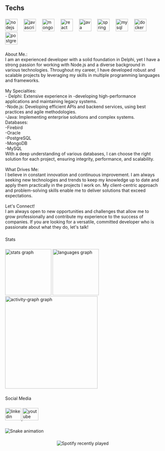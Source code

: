 <h2 align="left">Techs</h2>

###

<div align="left">
  <img src="https://cdn.jsdelivr.net/gh/devicons/devicon/icons/nodejs/nodejs-original.svg" height="40" alt="nodejs logo"  />
  <img width="12" />
  <img src="https://cdn.jsdelivr.net/gh/devicons/devicon/icons/javascript/javascript-original.svg" height="40" alt="javascript logo"  />
  <img width="12" />
  <img src="https://cdn.jsdelivr.net/gh/devicons/devicon/icons/mongodb/mongodb-original.svg" height="40" alt="mongodb logo"  />
  <img width="12" />
  <img src="https://cdn.jsdelivr.net/gh/devicons/devicon/icons/react/react-original.svg" height="40" alt="react logo"  />
  <img width="12" />
  <img src="https://cdn.jsdelivr.net/gh/devicons/devicon/icons/java/java-original.svg" height="40" alt="java logo"  />
  <img width="12" />
  <img src="https://cdn.jsdelivr.net/gh/devicons/devicon/icons/spring/spring-original.svg" height="40" alt="spring logo"  />
  <img width="12" />
  <img src="https://cdn.jsdelivr.net/gh/devicons/devicon/icons/mysql/mysql-original.svg" height="40" alt="mysql logo"  />
  <img width="12" />
  <img src="https://cdn.jsdelivr.net/gh/devicons/devicon/icons/docker/docker-original.svg" height="40" alt="docker logo"  />
  <img width="12" />
  <img src="https://cdn.jsdelivr.net/gh/devicons/devicon/icons/postgresql/postgresql-original.svg" height="40" alt="postgresql logo"  />
</div>

###

<p align="left">About Me.:<br>I am an experienced developer with a solid foundation in Delphi, yet I have a strong passion for working with Node.js and a diverse background in various technologies. Throughout my career, I have developed robust and scalable projects by leveraging my skills in multiple programming languages and frameworks.<br><br>My Specialties:<br>  - Delphi: Extensive experience in -developing high-performance applications and maintaining legacy systems.<br>-Node.js: Developing efficient APIs and backend services, using best practices and agile methodologies.<br>-Java: Implementing enterprise solutions and complex systems.<br>Databases:<br>-Firebird<br>-Oracle<br>-PostgreSQL<br>-MongoDB<br>-MySQL<br>With a deep understanding of various databases, I can choose the right solution for each project, ensuring integrity, performance, and scalability.<br><br>What Drives Me:<br>I believe in constant innovation and continuous improvement. I am always seeking new technologies and trends to keep my knowledge up to date and apply them practically in the projects I work on. My client-centric approach and problem-solving skills enable me to deliver solutions that exceed expectations.<br><br>Let's Connect!<br>I am always open to new opportunities and challenges that allow me to grow professionally and contribute my experience to the success of companies. If you are looking for a versatile, committed developer who is passionate about what they do, let's talk!</p>

###

<p align="left">Stats</p>

###

<div align="left">
  <img src="https://github-readme-stats.vercel.app/api?username=marciopalves&hide_title=false&hide_rank=false&show_icons=true&include_all_commits=true&count_private=true&disable_animations=false&theme=ocean_dark&locale=en&hide_border=false&order=1" height="150" alt="stats graph"  />
  <img src="https://github-readme-stats.vercel.app/api/top-langs?username=marciopalves&locale=en&hide_title=false&layout=compact&card_width=320&langs_count=5&theme=ocean_dark&hide_border=false&order=2" height="150" alt="languages graph"  />
  <img src="https://github-readme-activity-graph.vercel.app/graph?username=marciopalves&radius=16&theme=react&area=true&order=5" height="300" alt="activity-graph graph"  />
</div>

###

<p align="left">Social Media</p>

###

<div align="left">
  <a href="https://www.linkedin.com/in/marciopalves89/" target="_blank">
    <img src="https://raw.githubusercontent.com/maurodesouza/profile-readme-generator/master/src/assets/icons/social/linkedin/default.svg" width="52" height="40" alt="linkedin logo"  />
  </a>
  <a href="https://www.youtube.com/results?search_query=Programacao+Express" target="_blank">
    <img src="https://raw.githubusercontent.com/maurodesouza/profile-readme-generator/master/src/assets/icons/social/youtube/default.svg" width="52" height="40" alt="youtube logo"  />
  </a>
</div>

###

<img src="https://raw.githubusercontent.com/marciopalves/marciopalves/output/snake.svg" alt="Snake animation" />

###

<div align="center">
  <img src="https://spotify-recently-played-readme.vercel.app/api?count=5" alt="Spotify recently played"  />
</div>

###
